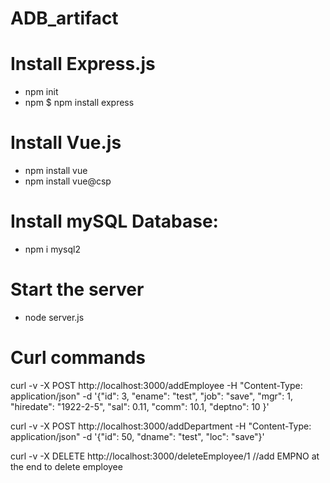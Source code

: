 # ADB_artifact
# Install Express.js
- npm init
- npm $ npm install express

# Install Vue.js
- npm install vue 
- npm install vue@csp

# Install mySQL Database:
- npm i mysql2

# Start the server
 - node server.js

# Curl commands
curl -v -X POST    http://localhost:3000/addEmployee -H "Content-Type: application/json" -d '{"id": 3, "ename": "test", "job": "save", "mgr": 1, "hiredate": "1922-2-5", "sal": 0.11, "comm": 10.1, "deptno": 10 }'

curl -v -X POST    http://localhost:3000/addDepartment -H "Content-Type: application/json" -d '{"id": 50, "dname": "test", "loc": "save"}'

curl -v -X DELETE  http://localhost:3000/deleteEmployee/1
//add EMPNO at the end to delete employee